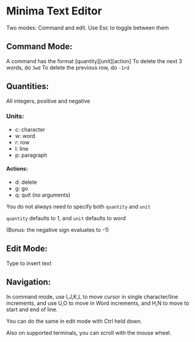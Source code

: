 # Minima Text Editor

Two modes: Command and edit. Use Esc to toggle between them

## Command Mode:
A command has the format [quantity][unit][action]
To delete the next 3 words, do `3wd`
To delete the previous row, do `-1rd`

## Quantities:
All integers, positive and negative

### Units:
- c: character
- w: word
- r: row
- l: line
- p: paragraph

#### Actions:
- d: delete
- g: go
- q: quit (no arguments)

You do not always need to specify both `quantity` and `unit`

`quantity` defaults to 1, and `unit` defaults to word

(Bonus: the negative sign evaluates to -1)

## Edit Mode:
Type to insert text


## Navigation:

In command mode, use I,J,K,L to move cursor in single character/line increments,
and use U,O to move in Word increments, and H,N to move to start and end of line.

You can do the same in edit mode with Ctrl held down.

Also on supported terminals, you can scroll with the mouse wheel.

